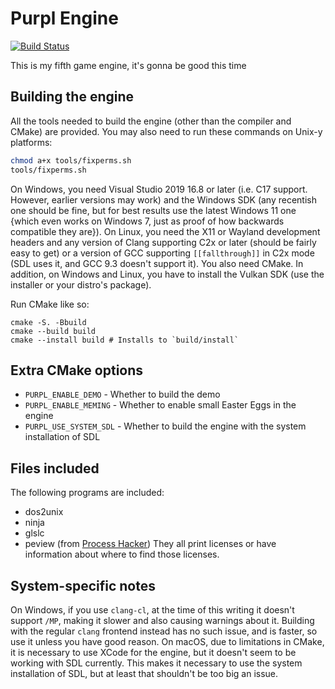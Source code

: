 # Purpl Engine
[![Build Status](https://dev.azure.com/MobSlicer152/purpl-engine/_apis/build/status/MobSlicer152.purpl-engine?branchName=main)](https://dev.azure.com/MobSlicer152/purpl-engine/_build/latest?definitionId=1&branchName=main)

This is my fifth game engine, it's gonna be good this time

## Building the engine

All the tools needed to build the engine (other than the compiler and CMake) are provided. You may also need to run these commands on Unix-y platforms:
``` sh
chmod a+x tools/fixperms.sh
tools/fixperms.sh
```

On Windows, you need Visual Studio 2019 16.8 or later (i.e. C17 support. However, earlier versions may work) and the Windows SDK (any recentish one should be fine, but for best results use the latest Windows 11 one {which even works on Windows 7, just as proof of how backwards compatible they are}). On Linux, you need the X11 or Wayland development headers and any version of Clang supporting C2x or later (should be fairly easy to get) or a version of GCC supporting `[[fallthrough]]` in C2x mode (SDL uses it, and GCC 9.3 doesn't support it). You also need CMake. In addition, on Windows and Linux, you have to install the Vulkan SDK (use the installer or your distro's package).

Run CMake like so:
```shell
cmake -S. -Bbuild
cmake --build build
cmake --install build # Installs to `build/install`
```

## Extra CMake options
- `PURPL_ENABLE_DEMO` - Whether to build the demo
- `PURPL_ENABLE_MEMING` - Whether to enable small Easter Eggs in the engine
- `PURPL_USE_SYSTEM_SDL` - Whether to build the engine with the system installation of SDL

## Files included
The following programs are included:
- dos2unix
- ninja
- glslc
- peview (from [Process Hacker](https://github.com/processhacker/processhacker))
They all print licenses or have information about where to find those licenses.

## System-specific notes

On Windows, if you use `clang-cl`, at the time of this writing it doesn't support `/MP`, making it slower and also causing warnings about it. Building with the regular `clang` frontend instead has no such issue, and is faster, so use it unless you have good reason. On macOS, due to limitations in CMake, it is necessary to use XCode for the engine, but it doesn't seem to be working with SDL currently. This makes it necessary to use the system installation of SDL, but at least that shouldn't be too big an issue.

